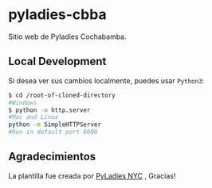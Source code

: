 # pyladies-cbba

Sitio web de Pyladies Cochabamba.

## Local Development

Si desea ver sus cambios localmente, puedes usar `Python3`:

```bash
$ cd /root-of-cloned-directory
#Windows
$ python -m http.server
#Mac and Linux
python -m SimpleHTTPServer
#Run in default port 8000
```

## Agradecimientos

La plantilla fue creada por [PyLadies NYC](http://nyc.pyladies.com/) , Gracias!
